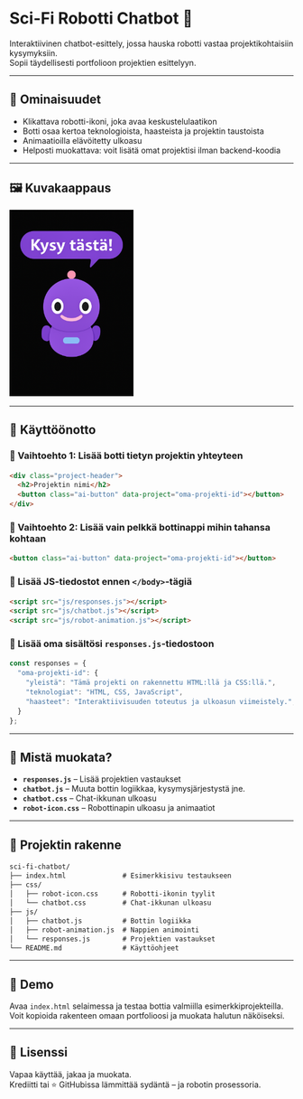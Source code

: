# Sci-Fi Robotti Chatbot 🤖

Interaktiivinen chatbot-esittely, jossa hauska robotti vastaa projektikohtaisiin kysymyksiin.  
Sopii täydellisesti portfolioon projektien esittelyyn.

---

## 🔧 Ominaisuudet

- Klikattava robotti-ikoni, joka avaa keskustelulaatikon
- Botti osaa kertoa teknologioista, haasteista ja projektin taustoista
- Animaatioilla elävöitetty ulkoasu
- Helposti muokattava: voit lisätä omat projektisi ilman backend-koodia

---

## 🖼️ Kuvakaappaus

<img src="chatbot-preview.png" width="220" alt="Chatbot-näkymä">

---

## 🚀 Käyttöönotto

### 🔹 Vaihtoehto 1: Lisää botti tietyn projektin yhteyteen

```html
<div class="project-header">
  <h2>Projektin nimi</h2>
  <button class="ai-button" data-project="oma-projekti-id"></button>
</div>
```

### 🔹 Vaihtoehto 2: Lisää vain pelkkä bottinappi mihin tahansa kohtaan

```html
<button class="ai-button" data-project="oma-projekti-id"></button>
```

### 🔹 Lisää JS-tiedostot ennen `</body>`-tägiä

```html
<script src="js/responses.js"></script>
<script src="js/chatbot.js"></script>
<script src="js/robot-animation.js"></script>
```

### 🔹 Lisää oma sisältösi `responses.js`-tiedostoon

```js
const responses = {
  "oma-projekti-id": {
    "yleistä": "Tämä projekti on rakennettu HTML:llä ja CSS:llä.",
    "teknologiat": "HTML, CSS, JavaScript",
    "haasteet": "Interaktiivisuuden toteutus ja ulkoasun viimeistely.",
  }
};
```

---

## 🎨 Mistä muokata?

- **`responses.js`** – Lisää projektien vastaukset
- **`chatbot.js`** – Muuta bottin logiikkaa, kysymysjärjestystä jne.
- **`chatbot.css`** – Chat-ikkunan ulkoasu
- **`robot-icon.css`** – Robottinapin ulkoasu ja animaatiot

---

## 📁 Projektin rakenne

```
sci-fi-chatbot/
├── index.html              # Esimerkkisivu testaukseen
├── css/
│   ├── robot-icon.css      # Robotti-ikonin tyylit
│   └── chatbot.css         # Chat-ikkunan ulkoasu
├── js/
│   ├── chatbot.js          # Bottin logiikka
│   ├── robot-animation.js  # Nappien animointi
│   └── responses.js        # Projektien vastaukset
└── README.md               # Käyttöohjeet
```

---

## 🧪 Demo

Avaa `index.html` selaimessa ja testaa bottia valmiilla esimerkkiprojekteilla.  
Voit kopioida rakenteen omaan portfolioosi ja muokata halutun näköiseksi.

---

## 📄 Lisenssi

Vapaa käyttää, jakaa ja muokata.  
Krediitti tai ⭐ GitHubissa lämmittää sydäntä – ja robotin prosessoria.
